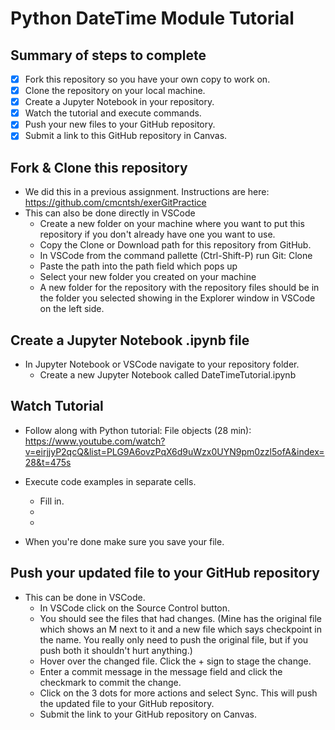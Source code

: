 # Python DateTime Module Tutorial

## Summary of steps to complete

- [X] Fork this repository so you have your own copy to work on.
- [X] Clone the repository on your local machine. 
- [X] Create a Jupyter Notebook in your repository.
- [X] Watch the tutorial and execute commands.
- [X] Push your new files to your GitHub repository.
- [X] Submit a link to this GitHub repository in Canvas.

## Fork & Clone this repository

* We did this in a previous assignment. Instructions are here: https://github.com/cmcntsh/exerGitPractice
* This can also be done directly in VSCode
  * Create a new folder on your machine where you want to put this repository if you don't already have one you want to use.
  * Copy the Clone or Download path for this repository from GitHub.
  * In VSCode from the command pallette (Ctrl-Shift-P) run Git: Clone
  * Paste the path into the path field which pops up
  * Select your new folder you created on your machine
  * A new folder for the repository with the repository files should be in the folder you selected showing in the Explorer window in VSCode on the left side.

## Create a Jupyter Notebook .ipynb file

* In Jupyter Notebook or VSCode navigate to your repository folder.
  * Create a new Jupyter Notebook called DateTimeTutorial.ipynb

## Watch Tutorial

* Follow along with Python tutorial: File objects (28 min): https://www.youtube.com/watch?v=eirjjyP2qcQ&list=PLG9A6ovzPqX6d9uWzx0UYN9pm0zzl5ofA&index=28&t=475s
* Execute code examples in separate cells.
  * Fill in.
  * 
  * 
  
* When you're done make sure you save your file.

## Push your updated file to your GitHub repository

* This can be done in VSCode.
  * In VSCode click on the Source Control button.
  * You should see the files that had changes. (Mine has the original file which shows an M next to it and a new file which says checkpoint in the name. You really only need to push the original file, but if you push both it shouldn't hurt anything.)
  * Hover over the changed file. Click the + sign to stage the change.
  * Enter a commit message in the message field and click the checkmark to commit the change.
  * Click on the 3 dots for more actions and select Sync. This will push the updated file to your GitHub repository.
  * Submit the link to your GitHub repository on Canvas.

